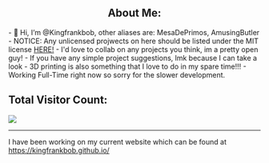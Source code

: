 <h2 style="text-align:center;">About Me:</h2>
- 👋 Hi, I’m @Kingfrankbob, other aliases are: MesaDePrimos, AmusingButler
- NOTICE: Any unlicensed projwects on here should be listed under the MIT license <a href="https://opensource.org/license/mit/">HERE!</a>
- I'd love to collab on any projects you think, im a pretty open guy!
- If you have any simple project suggestions, lmk because I can take a look
- 3D printing is also something that I love to do in my spare time!!!
- Working Full-Time right now so sorry for the slower development.

<h2>Total Visitor Count:</h2>
<img src="https://profile-counter.glitch.me/kingfrankbob/count.svg">
<hr>
<p> I have been working on my current website which can be found at <a href="https://kingfrankbob.github.io/">https://kingfrankbob.github.io/ </a></p>

<!---
Kingfrankbob/Kingfrankbob is a ✨ special ✨ repository because its `README.md` (this file) appears on your GitHub profile.
You can click the Preview link to take a look at your changes.
--->
